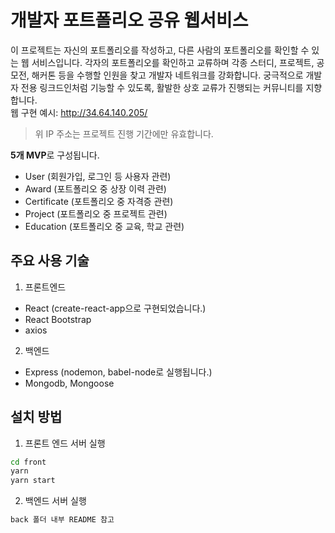 # 개발자 포트폴리오 공유 웹서비스

이 프로젝트는 자신의 포트폴리오를 작성하고, 다른 사람의 포트폴리오를 확인할 수 있는 웹 서비스입니다. 각자의 포트폴리오를 확인하고 교류하며 각종 스터디, 프로젝트, 공모전, 해커톤 등을 수행할 인원을 찾고 개발자 네트워크를 강화합니다. 궁극적으로 개발자 전용 링크드인처럼 기능할 수 있도록, 활발한 상호 교류가 진행되는 커뮤니티를 지향합니다.\
웹 구현 예시: http://34.64.140.205/

> 위 IP 주소는 프로젝트 진행 기간에만 유효합니다.

**5개 MVP**로 구성됩니다.

- User (회원가입, 로그인 등 사용자 관련)
- Award (포트폴리오 중 상장 이력 관련)
- Certificate (포트폴리오 중 자격증 관련)
- Project (포트폴리오 중 프로젝트 관련)
- Education (포트폴리오 중 교육, 학교 관련)

## 주요 사용 기술

1. 프론트엔드

- React (create-react-app으로 구현되었습니다.)
- React Bootstrap
- axios

2. 백엔드

- Express (nodemon, babel-node로 실행됩니다.)
- Mongodb, Mongoose

## 설치 방법

1. 프론트 엔드 서버 실행

```bash
cd front
yarn
yarn start
```

2. 백엔드 서버 실행

```bash
back 폴더 내부 README 참고
```
